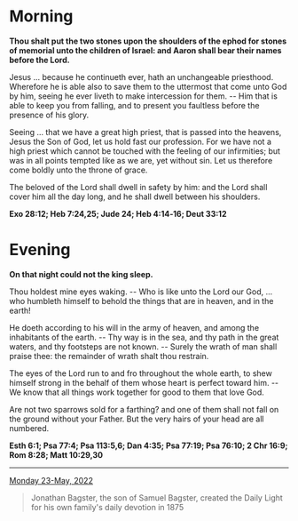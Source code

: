# Morning

**Thou shalt put the two stones upon the shoulders of the ephod for stones of memorial unto the children of Israel: and Aaron shall bear their names before the Lord.**
 
Jesus ... because he continueth ever, hath an unchangeable priesthood. Wherefore he is able also to save them to the uttermost that come unto God by him, seeing he ever liveth to make intercession for them. -- Him that is able to keep you from falling, and to present you faultless before the presence of his glory.
 
Seeing ... that we have a great high priest, that is passed into the heavens, Jesus the Son of God, let us hold fast our profession. For we have not a high priest which cannot be touched with the feeling of our infirmities; but was in all points tempted like as we are, yet without sin. Let us therefore come boldly unto the throne of grace.
 
The beloved of the Lord shall dwell in safety by him: and the Lord shall cover him all the day long, and he shall dwell between his shoulders.  

**Exo 28:12; Heb 7:24,25; Jude 24; Heb 4:14‑16; Deut 33:12**

# Evening

**On that night could not the king sleep.**
 
Thou holdest mine eyes waking. -- Who is like unto the Lord our God, ... who humbleth himself to behold the things that are in heaven, and in the earth!
 
He doeth according to his will in the army of heaven, and among the inhabitants of the earth. -- Thy way is in the sea, and thy path in the great waters, and thy footsteps are not known. -- Surely the wrath of man shall praise thee: the remainder of wrath shalt thou restrain.
 
The eyes of the Lord run to and fro throughout the whole earth, to shew himself strong in the behalf of them whose heart is perfect toward him. -- We know that all things work together for good to them that love God.
 
Are not two sparrows sold for a farthing? and one of them shall not fall on the ground without your Father. But the very hairs of your head are all numbered.  

**Esth 6:1; Psa 77:4; Psa 113:5,6; Dan 4:35; Psa 77:19; Psa 76:10; 2 Chr 16:9; Rom 8:28; Matt 10:29,30**

---

[Monday 23-May, 2022](https://t.me/s/daily_light)

> Jonathan Bagster, the son of Samuel Bagster, created the Daily Light for his own family's daily devotion in 1875

